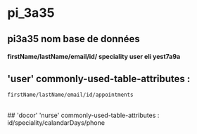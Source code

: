 # pi_3a35
## pi3a35 nom base de données
#### firstName/lastName/email/id/ speciality   user eli yest7a9a
## 'user' commonly-used-table-attributes : 
    firstName/lastName/email/id/appointments
<br>
## 'docor' 'nurse' commonly-used-table-attributes : 
   id/speciality/calandarDays/phone
